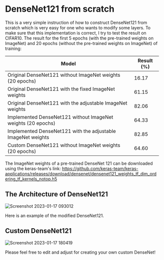 # DenseNet121 from scratch

This is a very simple instruction of how to construct DenseNet121 from scratch which is very easy for one who wants to modify some layers. To make sure that this implementation is correct, I try to test the result on CIFAR10. The result for the first 5 epochs (with the pre-trained weights on ImageNet) and 20 epochs (without the pre-trained weights on ImageNet) of training:

| Model  | Result (%) |
| ------------- | ------------- |
| Original DenseNet121 without ImageNet weights (20 epochs)  | 16.17  |
| Original DenseNet121 with the fixed ImageNet weights  | 61.15  |
| Original DenseNet121 with the adjustable ImageNet weights  | 82.06  |
| Implemented DenseNet121 without ImageNet weights (20 epochs) | 64.33  |
| Implemented DenseNet121 with the adjustable ImageNet weights  | 82.85  |
| Custom DenseNet121 without ImageNet weights (20 epochs) | 64.60  |


The ImageNet weights of a pre-trained DenseNet 121 can be downloaded using the keras-team's link:
https://github.com/keras-team/keras-applications/releases/download/densenet/densenet121_weights_tf_dim_ordering_tf_kernels_notop.h5

## The Architecture of DenseNet121
![Screenshot 2023-01-17 093012](https://user-images.githubusercontent.com/81637352/212796754-d6d67d19-bbec-4bf6-a4ba-c13388ecfb17.jpg)

Here is an example of the modified DenseNet121.
## Custom DenseNet121
![Screenshot 2023-01-17 180419](https://user-images.githubusercontent.com/81637352/212883026-b12715e1-3eba-4438-b10a-d0e41f1c38ab.jpg)

Please feel free to edit and adjust for creating your own custom DenseNet!
